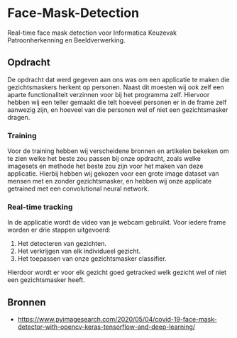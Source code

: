 # Face-Mask-Detection

Real-time face mask detection voor Informatica Keuzevak Patroonherkenning en Beeldverwerking.

## Opdracht

De opdracht dat werd gegeven aan ons was om een applicatie te maken die gezichtsmaskers herkent op personen. Naast dit moesten wij ook zelf een aparte functionaliteit verzinnen voor bij het programma zelf. Hiervoor hebben wij een teller gemaakt die telt hoeveel personen er in de frame zelf aanwezig zijn, en hoeveel van die personen wel of niet een gezichtsmasker dragen.

### Training

Voor de training hebben wij verscheidene bronnen en artikelen bekeken om te zien welke het beste zou passen bij onze opdracht, zoals welke imagesets en methode het beste zou zijn voor het maken van deze applicatie. Hierbij hebben wij gekozen voor een grote image dataset van mensen met en zonder gezichtsmasker, en hebben wij onze applicate getrained met een convolutional neural network.

### Real-time tracking

In de applicatie wordt de video van je webcam gebruikt. Voor iedere frame worden er drie stappen uitgevoerd:

1. Het detecteren van gezichten.
2. Het verkrijgen van elk individueel gezicht.
3. Het toepassen van onze gezichtsmasker classifier.

Hierdoor wordt er voor elk gezicht goed getracked welk gezicht wel of niet een gezichtsmasker heeft.

## Bronnen
- https://www.pyimagesearch.com/2020/05/04/covid-19-face-mask-detector-with-opencv-keras-tensorflow-and-deep-learning/
